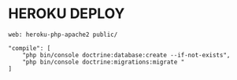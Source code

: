 # HEROKU DEPLOY

    web: heroku-php-apache2 public/

    "compile": [
        "php bin/console doctrine:database:create --if-not-exists",
        "php bin/console doctrine:migrations:migrate "
    ]
